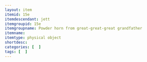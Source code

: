 ```yaml
---
layout: item
itemid: 15e
itemdescendant: jett
itemgroupid: 15e
itemgroupname: Powder horn from great-great-great grandfather
itemname: 
itemtype: physical object
shortdesc: 
categories: [  ]
tags: [  ]
---
```







